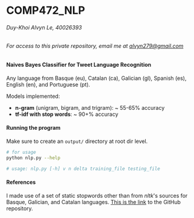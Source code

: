 # COMP472_NLP
###### Duy-Khoi Alvyn Le, 40026393
###### For access to this private repository, email me at alvyn279@gmail.com

#### Naives Bayes Classifier for Tweet Language Recognition

Any language from Basque (eu), Catalan (ca), Galician (gl), Spanish (es), English (en), and Portuguese (pt).

Models implemented:
- **n-gram** (unigram, bigram, and trigram): ~ 55-65% accuracy
- **tf-idf with stop words**: ~ 90+% accuracy


#### Running the program
Make sure to create an `output/` directory at root dir level.
```sh
# for usage
python nlp.py --help

# usage: nlp.py [-h] v n delta training_file testing_file

```

#### References
I made use of a set of static stopwords other than from _nltk_'s sources for Basque, Galician, and Catalan languages. 
[This is the link](https://github.com/Xangis/extra-stopwords) to the GitHub repository.

